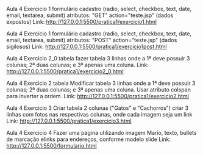 Aula 4 Exercicio 1 formulário cadastro (radio, select, checkbox, text, date, email, textarea, submit) atributos: "GET" action="teste.jsp" (dados expostos)
Link: http://127.0.0.1:5500/pratica1/exercicio1.html

Aula 4 Exercicio 1 formulário cadastro (radio, select, checkbox, text, date, email, textarea, submit) atributos: "POST" action="teste.jsp" (dados sigilosos) 
Link: http://127.0.0.1:5500/pratica1/exercicio1post.html

Aula 4 Exercicio 2_0 tabela fazer tabela 3 linhas onde a 1ª deve possuir 3 colunas; 2ª duas colunas; e 3ª apenas uma coluna. 
Link: http://127.0.0.1:5500/pratica1/exercicio2_0.html

Aula 4 Exercicio 2 tabela Modificar tabela 3 linhas onde a 1ª deve possuir 3 colunas; 2ª duas colunas; e 3ª apenas uma coluna. Usar atributo colspan para inverter a ordem.
Link: http://127.0.0.1:5500/pratica1/exercicio2.html

Aula 4 Exercicio 3 Criar tabela 2 colunas ("Gatos" e "Cachorros") criar 3 linhas com fotos nas respectivas colunas, onde cada imagem seja um link
Link: http://127.0.0.1:5500/pratica1/exercicio3.html

Aula 4 Exercicio 4 Fazer uma página utilizando imagem Mario, texto, bullets de marcação elinks para endereços, conforme modelo slide
Link: http://127.0.0.1:5500/formulario.html
